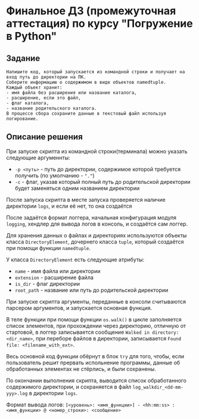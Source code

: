 # Финальное ДЗ (промежуточная аттестация) по курсу "Погружение в Python"

## Задание

```
Напишите код, который запускается из командной строки и получает на вход путь до директории на ПК.
Соберите информацию о содержимом в виде объектов namedtuple.
Каждый объект хранит:
- имя файла без расширения или название каталога,
- расширение, если это файл,
- флаг каталога,
- название родительского каталога.
В процессе сбора сохраните данные в текстовый файл используя логирование.
```

## Описание решения
При запуске скрипта из командной строки(терминала) можно указать следующие аргуменнты:
- `-p <путь>` - путь до директории, содержимое которой требуется получить (по умолчанию - `"."`)
- `-с` - флаг, указав который полный путь до родительской директории будет заменяться одним названием директории

После запуска скрипта в месте запуска проверяется наличие директории `logs`, и если её нет, то она создаётся

После задаётся формат логгера, начальная конфигурация модуля `logging`, хендлер для вывода логов в консоль, и создаётся сам логгер.

Для хранения данных о файлах и директориях используются объекты класса `DirectoryElement`, дочернего класса `tuple`, который создаётся при помощи функции `namedtuple`.

У класса `DirectoryElement` есть следующие атрибуты:
- `name` - имя файла или директории
- `extension` - расширение файла
- `is_dir` - флаг директории
- `root_path` - название или путь до родительской директории

При запуске скрипта аргументы, переданные в консоли считываются парсером аргументов, и запускается основная функция.

В теле функции при помощи функции `os.walk()` в цикле заполняется список элементов, при прохождении через директорию, отличную от стартовой, в логгер записывается сообщение `Walked in directory: <dir_name>`, при переборе файлов в директории, записывается `Found file: <filename_with_ext>`.

Весь основной код функции обёрнут в блок `try` для того, чтобы, если пользователь решит прервать испольнение программы, данные об обработанных элементах не стёрлись, и были сохранены.

По окончании выполнения скрипта, выводится список обработанного содержимого директории, и сохраняется в файл `log_walkdir_<dd-mm-yyy>.log` в директории `logs`.

Формат вывода логов: `[<уровень>: <имя_функции>] - <hh:mm:ss> : <имя_функции> @ <номер_строки>: <сообщение>`
